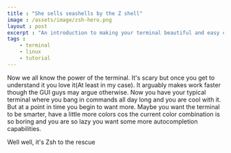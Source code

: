 ```yaml
---
title : "She sells seashells by the Z shell"
image : /assets/image/zsh-hero.png
layout : post
excerpt : "An introduction to making your terminal beautiful and easy cos well, we use the terminal a lot"
tags : 
    - terminal
    - linux 
    - tutorial
---
```


Now we all know the power of the terminal. It's scary but once you get to understand it you love it(At least in my case). It arguably makes work faster though the GUI guys may argue otherwise. Now you have your typical terminal where you bang in commands all day long and you are cool with it. But at a point in time you begin to want more. Maybe you want the terminal to be smarter, have a little more colors cos the current color combination is so boring and you are so lazy you want some more autocompletion capabilities.

Well well, it's Zsh to the rescue




